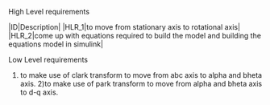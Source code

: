 High Level requirements

|ID|Description|
|HLR_1|to move from stationary axis to rotational axis|
|HLR_2|come up with equations required to build the model and building the equations model in simulink|


Low Level requirements
1) to make use of clark transform to move from abc axis to alpha and bheta axis.
2)to make use of park transform to move from alpha and bheta axis to d-q axis.


